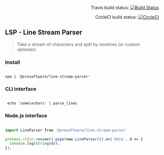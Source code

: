 
<div align="right">

Travis build status:
[![Build Status](https://travis-ci.org/ORESoftware/line-stream-parser.svg?branch=master)](https://travis-ci.org/ORESoftware/typescript-library-skeleton)

CircleCI build status:
[![CircleCI](https://circleci.com/gh/ORESoftware/line-stream-parser/tree/master.svg?style=svg)](https://circleci.com/gh/ORESoftware/typescript-library-skeleton/tree/master)

</div>

## LSP - Line Stream Parser

> Take a stream of characters and split by newlines (or custom delimiter)


### Install

```shell

npm i '@oresoftware/line-stream-parser'

```

### CLI interface

```shell

 echo 'some\nchars' | parse_lines

```


### Node.js interface

```typescript

import LineParser from '@oresoftware/line-stream-parser'

process.stdin.resume().pipe(new LineParser()).on('data', d => {
  console.log(String(d));
});


```
